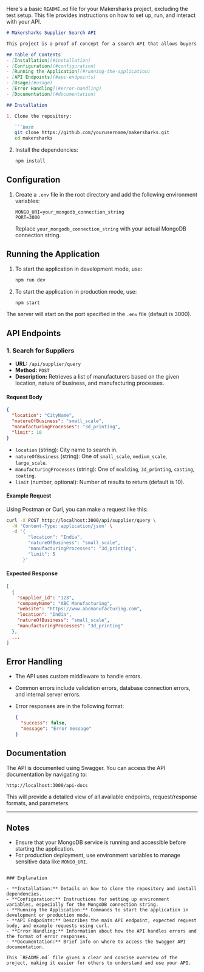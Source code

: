 Here's a basic `README.md` file for your Makersharks project, excluding the test setup. This file provides instructions on how to set up, run, and interact with your API.

```markdown
# Makersharks Supplier Search API

This project is a proof of concept for a search API that allows buyers to search for manufacturers based on customized requirements, such as location, nature of business, and manufacturing processes.

## Table of Contents
- [Installation](#installation)
- [Configuration](#configuration)
- [Running the Application](#running-the-application)
- [API Endpoints](#api-endpoints)
- [Usage](#usage)
- [Error Handling](#error-handling)
- [Documentation](#documentation)

## Installation

1. Clone the repository:

   ```bash
   git clone https://github.com/yourusername/makersharks.git
   cd makersharks
   ```

2. Install the dependencies:

   ```bash
   npm install
   ```

## Configuration

1. Create a `.env` file in the root directory and add the following environment variables:

   ```env
   MONGO_URI=your_mongodb_connection_string
   PORT=3000
   ```

   Replace `your_mongodb_connection_string` with your actual MongoDB connection string.

## Running the Application

1. To start the application in development mode, use:

   ```bash
   npm run dev
   ```

2. To start the application in production mode, use:

   ```bash
   npm start
   ```

The server will start on the port specified in the `.env` file (default is 3000).

## API Endpoints

### 1. Search for Suppliers

- **URL:** `/api/supplier/query`
- **Method:** `POST`
- **Description:** Retrieves a list of manufacturers based on the given location, nature of business, and manufacturing processes.

#### Request Body

```json
{
  "location": "CityName",
  "natureOfBusiness": "small_scale",
  "manufacturingProcesses": "3d_printing",
  "limit": 10
}
```

- `location` (string): City name to search in.
- `natureOfBusiness` (string): One of `small_scale`, `medium_scale`, `large_scale`.
- `manufacturingProcesses` (string): One of `moulding`, `3d_printing`, `casting`, `coating`.
- `limit` (number, optional): Number of results to return (default is 10).

#### Example Request

Using Postman or Curl, you can make a request like this:

```bash
curl -X POST http://localhost:3000/api/supplier/query \
  -H 'Content-Type: application/json' \
  -d '{
        "location": "India",
        "natureOfBusiness": "small_scale",
        "manufacturingProcesses": "3d_printing",
        "limit": 5
      }'
```

#### Expected Response

```json
[
  {
    "supplier_id": "123",
    "companyName": "ABC Manufacturing",
    "website": "https://www.abcmanufacturing.com",
    "location": "India",
    "natureOfBusiness": "small_scale",
    "manufacturingProcesses": "3d_printing"
  },
  ...
]
```

## Error Handling

- The API uses custom middleware to handle errors.
- Common errors include validation errors, database connection errors, and internal server errors.
- Error responses are in the following format:

  ```json
  {
    "success": false,
    "message": "Error message"
  }
  ```

## Documentation

The API is documented using Swagger. You can access the API documentation by navigating to:

```
http://localhost:3000/api-docs
```

This will provide a detailed view of all available endpoints, request/response formats, and parameters.

---

## Notes

- Ensure that your MongoDB service is running and accessible before starting the application.
- For production deployment, use environment variables to manage sensitive data like `MONGO_URI`.
```

### Explanation

- **Installation:** Details on how to clone the repository and install dependencies.
- **Configuration:** Instructions for setting up environment variables, especially for the MongoDB connection string.
- **Running the Application:** Commands to start the application in development or production mode.
- **API Endpoints:** Describes the main API endpoint, expected request body, and example requests using curl.
- **Error Handling:** Information about how the API handles errors and the format of error responses.
- **Documentation:** Brief info on where to access the Swagger API documentation.

This `README.md` file gives a clear and concise overview of the project, making it easier for others to understand and use your API.